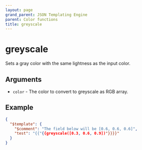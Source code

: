 ```yaml
---
layout: page
grand_parent: JSON Templating Engine
parent: Color functions
title: greyscale
---
```


# greyscale

Sets a gray color with the same lightness as the input color.
## Arguments

- `color` - The color to convert to greyscale as RGB array.

## Example

```json
{
  "$template": {
    "$comment": "The field below will be [0.6, 0.6, 0.6]",
    "test": "{{"{{greyscale([0.3, 0.6, 0.9])"}}}}"
  }
}
```
